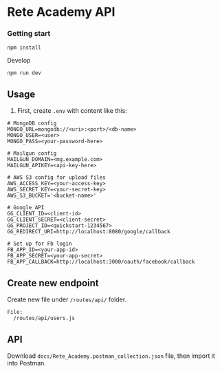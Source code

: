 # Rete Academy API

### Getting start
```
npm install
```

Develop
```
npm run dev
```

## Usage
1. First, create `.env` with content like  this:
```
# MongoDB config
MONGO_URL=mongodb://<uri>:<port>/<db-name>
MONGO_USER=<user>
MONGO_PASS=<your-password-here>

# Mailgun config
MAILGUN_DOMAIN=<mg.example.com>
MAILGUN_APIKEY=<api-key-here>

# AWS S3 config for upload files
AWS_ACCESS_KEY=<your-access-key>
AWS_SECRET_KEY=<your-secret-key>
AWS_S3_BUCKET='<bucket-name>'

# Google API
GG_CLIENT_ID=<client-id>
GG_CLIENT_SECRET=<client-secret>
GG_PROJECT_ID=<quickstart-1234567>
GG_REDIRECT_URI=http://localhost:8080/google/callback

# Set up for Fb login
FB_APP_ID=<your-app-id>
FB_APP_SECRET=<your-app-secret>
FB_APP_CALLBACK=http://localhost:3000/oauth/facebook/callback
```

## Create new endpoint
Create new file under `/routes/api/` folder.
```
File:                           
  /routes/api/users.js
```

## API
Download `docs/Rete_Academy.postman_collection.json` file, then import it into Postman.
